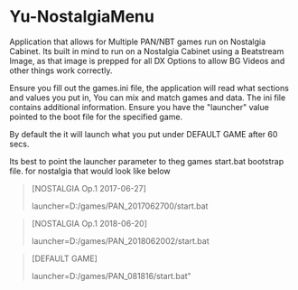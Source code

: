 # Yu-NostalgiaMenu
Application that allows for Multiple PAN/NBT games run on Nostalgia Cabinet.
Its built in mind to run on a Nostalgia Cabinet using a Beatstream Image, as that image is prepped for all DX Options to allow BG Videos and other things work correctly. 

Ensure you fill out the games.ini file, the application will read what sections and values you put in, You can mix and match games and data. The ini file contains additional information. Ensure you have the "launcher" value pointed to the boot file for the specified game.

By default the it will launch what you put under DEFAULT GAME after 60 secs.

Its best to point the launcher parameter to theg games start.bat bootstrap file.
for nostalgia that would look like below

> [NOSTALGIA Op.1 2017-06-27]
> 
> launcher=D:/games/PAN_2017062700/start.bat
    
    
> [NOSTALGIA Op.1 2018-06-20]
> 
> launcher=D:/games/PAN_2018062002/start.bat
    
    
> [DEFAULT GAME]
> 
> launcher=D:/games/PAN_081816/start.bat"
